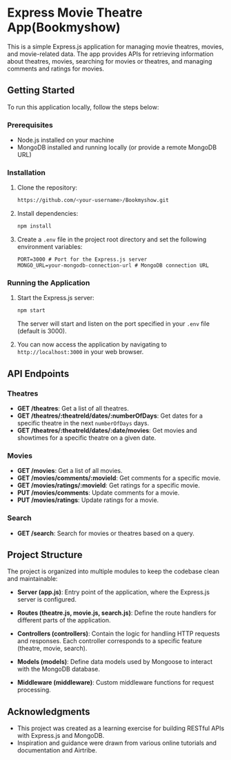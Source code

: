 # Express Movie Theatre App(Bookmyshow)

This is a simple Express.js application for managing movie theatres, movies, and movie-related data. The app provides APIs for retrieving information about theatres, movies, searching for movies or theatres, and managing comments and ratings for movies.

## Getting Started

To run this application locally, follow the steps below:

### Prerequisites

- Node.js installed on your machine
- MongoDB installed and running locally (or provide a remote MongoDB URL)

### Installation

1. Clone the repository:

   ```bash
   https://github.com/<your-username>/Bookmyshow.git
   ```

2. Install dependencies:

   ```bash
   npm install
   ```

3. Create a `.env` file in the project root directory and set the following environment variables:

   ```env
   PORT=3000 # Port for the Express.js server
   MONGO_URL=your-mongodb-connection-url # MongoDB connection URL
   ```

### Running the Application

1. Start the Express.js server:

   ```bash
   npm start
   ```

   The server will start and listen on the port specified in your `.env` file (default is 3000).

2. You can now access the application by navigating to `http://localhost:3000` in your web browser.

## API Endpoints

### Theatres

- **GET /theatres**: Get a list of all theatres.
- **GET /theatres/:theatreId/dates/:numberOfDays**: Get dates for a specific theatre in the next `numberOfDays` days.
- **GET /theatres/:theatreId/dates/:date/movies**: Get movies and showtimes for a specific theatre on a given date.

### Movies

- **GET /movies**: Get a list of all movies.
- **GET /movies/comments/:movieId**: Get comments for a specific movie.
- **GET /movies/ratings/:movieId**: Get ratings for a specific movie.
- **PUT /movies/comments**: Update comments for a movie.
- **PUT /movies/ratings**: Update ratings for a movie.

### Search

- **GET /search**: Search for movies or theatres based on a query.

## Project Structure

The project is organized into multiple modules to keep the codebase clean and maintainable:

- **Server (app.js)**: Entry point of the application, where the Express.js server is configured.

- **Routes (theatre.js, movie.js, search.js)**: Define the route handlers for different parts of the application.

- **Controllers (controllers)**: Contain the logic for handling HTTP requests and responses. Each controller corresponds to a specific feature (theatre, movie, search).

- **Models (models)**: Define data models used by Mongoose to interact with the MongoDB database.

- **Middleware (middleware)**: Custom middleware functions for request processing.

## Acknowledgments

- This project was created as a learning exercise for building RESTful APIs with Express.js and MongoDB.
- Inspiration and guidance were drawn from various online tutorials and documentation and Airtribe.
